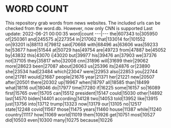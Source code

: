 # WORD COUNT
This repository grab words from news websites. The included urls can be checked from the word.db.
However, now only CNN is supported
Last update: 2022-06-21 00:00:35
word|count
---|---
the|607343
to|305950
of|250361
and|245575
a|227354
in|217062
that|133014
for|101552
on|93201
is|88113
it|79812
said|70668
with|68496
as|63606
was|59233
he|53677
have|51544
at|50729
has|49754
are|49723
from|47887
be|45052
by|43832
this|43070
i|43020
but|39977
his|39476
an|37903
we|37376
not|37105
they|35817
who|32008
cnn|31896
will|31699
their|29062
more|28623
been|27087
about|26063
us|25396
its|24876
or|23890
she|23534
had|23484
which|23047
were|22953
also|22853
you|22744
one|21781
would|21687
people|21676
year|21371
her|21221
new|20507
after|20501
there|20302
up|19967
when|18797
all|18585
than|18499
what|18116
out|18046
do|17977
time|17280
if|16225
some|16157
so|16089
first|15765
over|15705
can|15512
president|15147
could|15030
other|14892
last|14570
biden|14401
according|14128
two|14053
told|13952
like|13915
just|13756
into|13712
trump|13323
now|13179
our|13105
no|12517
state|12248
covid|11567
those|11475
years|11460
house|11387
while|11240
country|11117
how|11069
world|11019
them|10926
get|10751
most|10527
did|10503
even|10300
many|10275
because|10226
